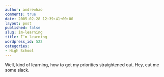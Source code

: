 ```yaml
---
author: andrewhao
comments: true
date: 2005-02-28 12:39:41+00:00
layout: post
published: false
slug: im-learning
title: I’m learning
wordpress_id: 522
categories:
- High School
---
```


Well, kind of learning, how to get my priorities straightened out. Hey, cut me some slack.
